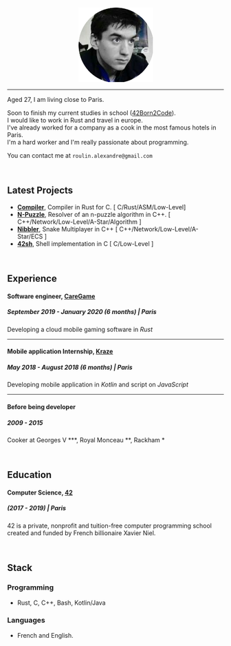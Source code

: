 
<p align="center"><img src="resume_photo.png"></p>

---

Aged 27, I am living close to Paris.

Soon to finish my current studies in school ([42Born2Code](https://www.42.fr/)).<br />
I would like to work in Rust and travel in europe.<br />
I've already worked for a company as a cook in the most famous hotels in Paris.<br />
I'm a hard worker and I'm really passionate about programming.<br />

You can contact me at  `roulin.alexandre@gmail.com`

<br/>

## Latest Projects 

- [**Compiler**](https://github.com/Krystalz42/soft-compiler), Compiler in Rust for C. [ C/Rust/ASM/Low-Level]
- [**N-Puzzle**](https://github.com/Krystalz42/n-puzzle), Resolver of an n-puzzle algorithm in C++. [ C++/Network/Low-Level/A-Star/Algorithm ]
- [**Nibbler**](https://github.com/Krystalz42/nibbler), Snake Multiplayer in C++ [ C++/Network/Low-Level/A-Star/ECS ]
- [**42sh**](https://github.com/Krystalz42/42sh), Shell implementation in C [ C/Low-Level ]


<br/>

## Experience 

#### Software engineer, [CareGame](https://www.caregame.com/)
##### September 2019 - January 2020 (6 months)  | Paris

Developing a cloud mobile gaming software in *Rust*

---

#### Mobile application Internship, [Kraze](https://www.kraze.fr/)
##### May 2018 - August 2018 (6 months)  | Paris

Developing mobile application in *Kotlin* and script on *JavaScript*

---

#### Before being developer
##### 2009 - 2015 

Cooker at Georges V ***, Royal Monceau **, Rackham *


<br/>

## Education

#### Computer Science, [42](https://www.42.fr/)
##### (2017 - 2019) | Paris

42 is a private, nonprofit and tuition-free computer programming school created and funded by French billionaire Xavier Niel. 

<br/>

## Stack

### Programming

- Rust, C, C++, Bash, Kotlin/Java


### Languages

- French and English.


<br/>

